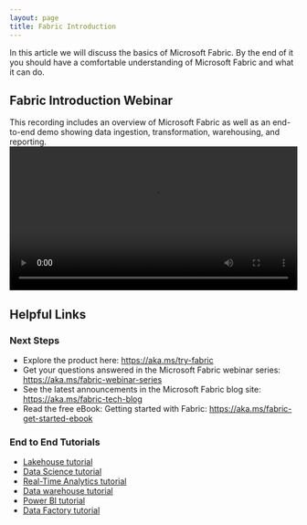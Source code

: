 ```yaml
---
layout: page
title: Fabric Introduction
---
```


In this article we will discuss the basics of Microsoft Fabric. By the end of it you should have a comfortable understanding of Microsoft Fabric and what it can do.

## Fabric Introduction Webinar
This recording includes an overview of Microsoft Fabric as well as an end-to-end demo showing data ingestion, transformation, warehousing, and reporting.
<video width="100%" controls>
<source src="https://media.githubusercontent.com/media/SMC-Presales-Accelerators/SMC-Presales-Accelerators.github.io/main/Content/_Fabric/FabricWebinarCustomersRemoved.mp4" type="video/mp4">
 Your browser does not support the video tag.
</video>

## Helpful Links
### Next Steps
- Explore the product here: https://aka.ms/try-fabric 
- Get your questions answered in the Microsoft Fabric webinar series: https://aka.ms/fabric-webinar-series 
- See the latest announcements in the Microsoft Fabric blog site: https://aka.ms/fabric-tech-blog 
- Read the free eBook: Getting started with Fabric​: https://aka.ms/fabric-get-started-ebook 

### End to End Tutorials
- [Lakehouse tutorial](https://learn.microsoft.com/en-us/fabric/data-engineering/tutorial-lakehouse-introduction)
- [Data Science tutorial](https://learn.microsoft.com/en-us/fabric/data-science/tutorial-data-science-introduction)
- [Real-Time Analytics tutorial](https://learn.microsoft.com/en-us/fabric/real-time-analytics/tutorial-introduction)
- [Data warehouse tutorial](https://learn.microsoft.com/en-us/fabric/data-warehouse/tutorial-introduction)
- [Power BI tutorial](https://learn.microsoft.com/en-us/power-bi/fundamentals/fabric-get-started)
- [Data Factory tutorial](https://learn.microsoft.com/en-us/fabric/data-factory/tutorial-end-to-end-introduction)